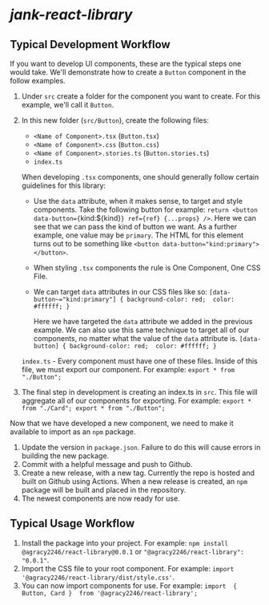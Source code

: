 # *jank-react-library*

## Typical Development Workflow

If you want to develop UI components, these are the typical steps one would take. We'll demonstrate how to create a `Button` component in the follow examples.

1. Under `src` create a folder for the component you want to create. For this example, we'll call it `Button`.
2. In this new folder (`src/Button`), create the following files:
    * `<Name of Component>.tsx` (`Button.tsx`)
    * `<Name of Component>.css` (`Button.css`)
    * `<Name of Component>.stories.ts` (`Button.stories.ts`)
    * `index.ts`

    When developing `.tsx` components, one should generally follow certain guidelines for this library:

    * Use the `data` attribute, when it makes sense, to target and style components. Take the following button for example: `return <button data-button={`kind:${kind}`} ref={ref} {...props} />`. Here we can see that we can pass the kind of button we want. As a further example, one value may be `primary`. The HTML for this element turns out to be something like `<button data-button="kind:primary"></button>`.
    * When styling `.tsx` components the rule is One Component, One CSS File.
    * We can target `data` attributes in our CSS files like so: 
        `[data-button~="kind:primary"] { background-color: red;  color: #ffffff; }`

        Here we  have targeted the `data` attribute we added in the previous example. We can also use this same technique to target all of our components, no matter what the value of the `data` attribute is.
        `[data-button] { background-color: red;  color: #ffffff; }`

    `index.ts` - Every component must have one of these files. Inside of this file, we must export our component. For example: `export * from "./Button";`

3. The final step in development is creating an index.ts in `src`. This file will aggregate all of our components for exporting. For example: `export * from "./Card";
export * from "./Button";`

Now that we have developed a new component, we need to make it available to import as an `npm` package.

1. Update the version in `package.json`. Failure to do this will cause errors in building the new package.
2. Commit with a helpful message and push to Github.
3. Create a new release, with a new tag.
   Currently the repo is hosted and built on Github using Actions. When a new release is created, an `npm` package will be built and placed in the repository.
4. The newest components are now ready for use.

## Typical Usage Workflow

1. Install the package into your project. For example: `npm install @agracy2246/react-library@0.0.1` or `"@agracy2246/react-library": "0.0.1"`.
2. Import the CSS file to your root component. For example: `import '@agracy2246/react-library/dist/style.css'`.
3. You can now import components for use. For example: `import  { Button, Card }  from '@agracy2246/react-library';`